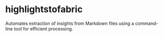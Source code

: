 # highlightstofabric
Automates extraction of insights from Markdown files using a command-line tool for efficient processing.
